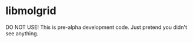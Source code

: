 libmolgrid
==========

DO NOT USE!  This is pre-alpha development code.  Just pretend you didn't see anything.


